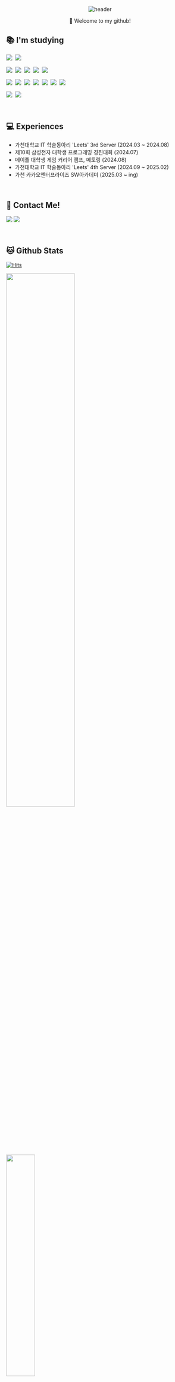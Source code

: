 <div align="center">
  
![header](https://capsule-render.vercel.app/api?type=cylinder&color=000000&height=150&section=header&text=YeChan%20Kim&fontColor=ffffff&fontSize=70&animation=fadeIn&fontAlignY=55&desc=%20&descAlignY=62&descAlign=62)

</div>

<p align="center">
👋 Welcome to my github! 
</p>

<div align="left">

## 📚 I'm studying
<p align="left">
  <img src="https://img.shields.io/badge/Java-007396?style=flat-square&logo=Conda-Forge&logoColor=white"/>&nbsp;
  <img src="https://img.shields.io/badge/Kotlin-7F52FF?style=flat-square&logo=Kotlin&logoColor=white"/>&nbsp;
  
  <img src="https://img.shields.io/badge/Spring-6DB33F?style=flat-square&logo=Spring&logoColor=white"/>&nbsp;
  <img src="https://img.shields.io/badge/Spring Boot-6DB33F?style=flat-square&logo=SpringBoot&logoColor=white"/>&nbsp;
  <img src="https://img.shields.io/badge/Spring Data JPA-6DB33F?style=flat-square&logo=Databricks&logoColor=white">&nbsp;
  <img src="https://img.shields.io/badge/Spring Security-6DB33F?style=flat-square&logo=springsecurity&logoColor=white"/>&nbsp;
  <img src="https://img.shields.io/badge/JSON Web Tokens-000000?style=flat-square&logo=JSON Web Tokens&logoColor=white">&nbsp;
  
  <img src="https://img.shields.io/badge/Docker-2496ED?style=flat-square&logo=docker&logoColor=white"/>&nbsp;
  <img src="https://img.shields.io/badge/Oracle Cloud-F80000?style=flat-square&logo=oculus&logoColor=white"/>&nbsp;
  <img src="https://img.shields.io/badge/AWS-232F3E?style=flat-square&logo=amazonwebservices&logoColor=white">&nbsp;
  <img src="https://img.shields.io/badge/AWS Ec2-FF9900?style=flat-square&logo=amazonec2&logoColor=white">&nbsp;
  <img src="https://img.shields.io/badge/AWS Rds-527FFF?style=flat-square&logo=amazonrds&logoColor=white">&nbsp;
  <img src="https://img.shields.io/badge/AWS S3-569A31?style=flat-square&logo=amazons3&logoColor=white">&nbsp;
  <img src="https://img.shields.io/badge/AWS Route53-8C4FFF?style=flat-square&logo=amazonroute53&logoColor=white">&nbsp;
  
  <img src="https://img.shields.io/badge/MySQL-4479A1?style=flat-square&logo=mysql&logoColor=white"/>&nbsp;
  <img src="https://img.shields.io/badge/Oracle DB-F80000?style=flat-square&logo=oculus&logoColor=white"/>&nbsp;
</p><br>

## 💻 Experiences
- 가천대학교 IT 학술동아리 'Leets' 3rd Server (2024.03 ~ 2024.08)
- 제10회 삼성전자 대학생 프로그래밍 경진대회 (2024.07)
- 메이플 대학생 게임 커리어 캠프, 메토링 (2024.08)
- 가천대학교 IT 학술동아리 'Leets' 4th Server (2024.09 ~ 2025.02)
- 가천 카카오엔터프라이즈 SW아카데미 (2025.03 ~ ing)
<br>

## :e-mail: Contact Me!
<p align="left">
  <a href="mailto:tisckd@naver.com" target="_blank"><img src="https://img.shields.io/badge/Naver-03C75A?style=flat-square&logo=naver&logoColor=white"></a>
  <a href="mailto:tisckd@gmail.com" target="_blank"><img src="https://img.shields.io/badge/Gmail-EA4335?style=flat-square&logo=gmail&logoColor=white"></a>
</p><br>

## 🐱 Github Stats
[![Hits](https://hits.seeyoufarm.com/api/count/incr/badge.svg?url=https%3A%2F%2Fgithub.com%2Fyechankim%2Fhit-counter&count_bg=%23000000&title_bg=%23555555&icon=github.svg&icon_color=%23E7E7E7&title=hits&edge_flat=true)](https://hits.seeyoufarm.com)

<a href="https://github.com/anuraghazra/github-readme-stats">
    <img src="https://github-readme-stats.vercel.app/api?username=yechan-kim&hide_title=true&show_icons=true&theme=dark&hide_border=true" width="60.5%"/>
</a>
</a>
<a href="https://github.com/anuraghazra/github-readme-stats">
  <img src="https://github-readme-stats.vercel.app/api/top-langs/?username=yechan-kim&layout=compact&theme=dark&hide_border=true" width="39%"/>
</a>
<a href="https://github.com/ashutosh00710/github-readme-activity-graph">
    <img src="https://github-readme-activity-graph.vercel.app/graph?username=yechan-kim&theme=high-contrast&bg_color=151515&hide_border=true&line=d8d8d8&color=d8d8d8" width="100%"/>
</a>

</div>
